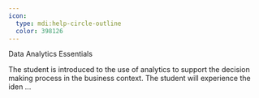 ```yaml
---
icon:
  type: mdi:help-circle-outline
  color: 398126
---
```

Data Analytics Essentials

The student is introduced to the use of analytics to support the decision making process in the business context. The student will experience the iden ... 
